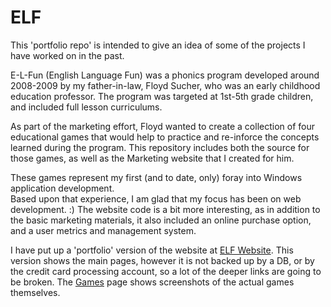 # ELF

This 'portfolio repo' is intended to give an idea of some of the projects I have worked
on in the past.

E-L-Fun (English Language Fun) was a phonics program developed around 2008-2009 by my father-in-law, 
Floyd Sucher, who was an early childhood education professor.  The program was targeted at 1st-5th grade
children, and included full lesson curriculums.

As part of the marketing effort, Floyd wanted to create a collection of four educational games that would
help to practice and re-inforce the concepts learned during the program.  This repository includes
both the source for those games, as well as the Marketing website that I created for him.

These games represent my first (and to date, only) foray into Windows application development.  
Based upon that experience, I am glad that my focus has been on web development. :)  The website code
is a bit more interesting, as in addition to the basic marketing materials, it also included an online
purchase option, and a user metrics and management system.

I have put up a 'portfolio' version of the website at [ELF Website](http://spekisoftware.com/ELFWebsite/Default.aspx).
This version shows the main pages, however it is not backed up by a DB, or by the credit card processing account, 
so a lot of the deeper links are going to be broken.  The [Games](http://spekisoftware.com/ELFWebsite/GamesInfo.aspx)
page shows screenshots of the actual games themselves.

